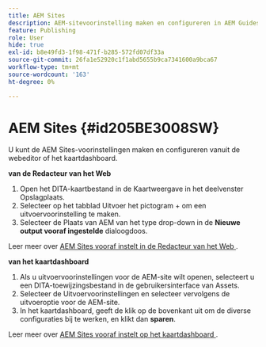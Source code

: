 ```yaml
---
title: AEM Sites
description: AEM-sitevoorinstelling maken en configureren in AEM Guides. Gebruik AEM-siteondersteuning om op artikelen gebaseerde uitvoer te genereren, onderwerpen voor uitvoerkoppelingen te genereren, conref te publiceren en een tekenreeks in de inhoud te zoeken.
feature: Publishing
role: User
hide: true
exl-id: b8e49fd3-1f98-471f-b285-572fd07df33a
source-git-commit: 26fa1e52920c1f1abd5655b9ca7341600a9bca67
workflow-type: tm+mt
source-wordcount: '163'
ht-degree: 0%

---
```


# AEM Sites {#id205BE3008SW}



U kunt de AEM Sites-voorinstellingen maken en configureren vanuit de webeditor of het kaartdashboard.

**van de Redacteur van het Web**

1. Open het DITA-kaartbestand in de Kaartweergave in het deelvenster Opslagplaats.
1. Selecteer op het tabblad Uitvoer het pictogram + om een uitvoervoorinstelling te maken.
1. Selecteer de Plaats van AEM van het type drop-down in de **Nieuwe output vooraf ingestelde** dialoogdoos.

Leer meer over [ AEM Sites vooraf instelt in de Redacteur van het Web ](generate-output-aem-site-web-editor.md).


**van het kaartdashboard**


1. Als u uitvoervoorinstellingen voor de AEM-site wilt openen, selecteert u een DITA-toewijzingsbestand in de gebruikersinterface van Assets.
1. Selecteer de Uitvoervoorinstellingen en selecteer vervolgens de uitvoeroptie voor de AEM-site.
1. In het kaartdashboard, geeft de klik **&#x200B;**&#x200B;op de bovenkant uit om de diverse configuraties bij te werken, en klikt dan **sparen**.

Leer meer over [ AEM Sites vooraf instelt op het kaartdashboard ](generate-output-aem-site-map-dashboard.md).
